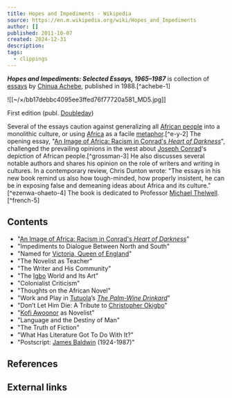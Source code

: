 ```yaml
---
title: Hopes and Impediments - Wikipedia
source: https://en.m.wikipedia.org/wiki/Hopes_and_Impediments
author: []
published: 2011-10-07
created: 2024-12-31
description: 
tags:
  - clippings
---
```

***Hopes and Impediments: Selected Essays, 1965–1987*** is collection of [essays](https://en.m.wikipedia.org/wiki/Essay "Essay") by [Chinua Achebe](https://en.m.wikipedia.org/wiki/Chinua_Achebe "Chinua Achebe"), published in 1988.[^achebe-1]

![[~/×/bb17debbc4095ee3ffed76f77720a581_MD5.jpg]]

First edition (publ. [Doubleday](https://en.m.wikipedia.org/wiki/Doubleday_\(publisher\) "Doubleday (publisher)"))

Several of the essays caution against generalizing all [African people](https://en.m.wikipedia.org/wiki/Ethnic_groups_of_Africa "Ethnic groups of Africa") into a monolithic culture, or using [Africa](https://en.m.wikipedia.org/wiki/Africa "Africa") as a facile [metaphor](https://en.m.wikipedia.org/wiki/Metaphor "Metaphor").[^e-y-2] The opening essay, "[An Image of Africa: Racism in Conrad's *Heart of Darkness*](https://en.m.wikipedia.org/wiki/An_Image_of_Africa:_Racism_in_Conrad%27s_%22Heart_of_Darkness%22 "An Image of Africa: Racism in Conrad's \"Heart of Darkness\"")", challenged the prevailing opinions in the west about [Joseph Conrad](https://en.m.wikipedia.org/wiki/Joseph_Conrad "Joseph Conrad")'s depiction of African people.[^grossman-3] He also discusses several notable authors and shares his opinion on the role of writers and writing in cultures. In a contemporary review, Chris Dunton wrote: "The essays in his new book remind us also how tough-minded, how properly insistent, he can be in exposing false and demeaning ideas about Africa and its culture."[^ezenwa-ohaeto-4] The book is dedicated to Professor [Michael Thelwell](https://en.m.wikipedia.org/wiki/Michael_Thelwell "Michael Thelwell").[^french-5]

## Contents

- "[An Image of Africa: Racism in Conrad's *Heart of Darkness*](https://en.m.wikipedia.org/wiki/An_Image_of_Africa:_Racism_in_Conrad%27s_%22Heart_of_Darkness%22 "An Image of Africa: Racism in Conrad's \"Heart of Darkness\"")"
- "Impediments to Dialogue Between North and South"
- "Named for [Victoria, Queen of England](https://en.m.wikipedia.org/wiki/Queen_Victoria "Queen Victoria")"
- "The Novelist as Teacher"
- "The Writer and His Community"
- "The [Igbo](https://en.m.wikipedia.org/wiki/Igbo_people "Igbo people") World and Its Art"
- "Colonialist Criticism"
- "Thoughts on the African Novel"
- "Work and Play in [Tutuola](https://en.m.wikipedia.org/wiki/Amos_Tutuola "Amos Tutuola")’s *[The Palm-Wine Drinkard](https://en.m.wikipedia.org/wiki/The_Palm-Wine_Drinkard "The Palm-Wine Drinkard")*"
- "Don’t Let Him Die: A Tribute to [Christopher Okigbo](https://en.m.wikipedia.org/wiki/Christopher_Okigbo "Christopher Okigbo")"
- "[Kofi Awoonor](https://en.m.wikipedia.org/wiki/Kofi_Awoonor "Kofi Awoonor") as Novelist"
- "Language and the Destiny of Man"
- "The Truth of Fiction"
- "What Has Literature Got To Do With It?"
- "Postscript: [James Baldwin](https://en.m.wikipedia.org/wiki/James_Baldwin "James Baldwin") (1924-1987)"

## References

## External links